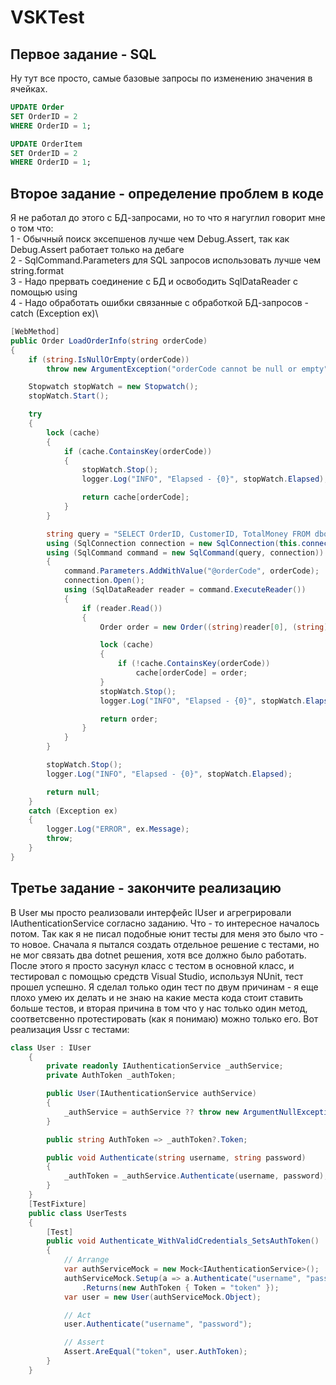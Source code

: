 # VSKTest
## Первое задание - SQL
Ну тут все просто, самые базовые запросы по изменению значения в ячейках.
```sql
UPDATE Order
SET OrderID = 2
WHERE OrderID = 1;

UPDATE OrderItem
SET OrderID = 2
WHERE OrderID = 1;
```
## Второе задание - определение проблем в коде

Я не работал до этого с БД-запросами, но то что я нагуглил говорит мне о том что:\
1 - Обычный поиск эксепшенов лучше чем Debug.Assert, так как Debug.Assert работает только на дебаге\
2 - SqlCommand.Parameters для SQL запросов использовать лучше чем string.format\
3 - Надо прервать соединение с БД и освободить SqlDataReader с помощью using\
4 - Надо обработать ошибки связанные с обработкой БД-запросов - catch (Exception ex)\
```csharp
[WebMethod]
public Order LoadOrderInfo(string orderCode)
{
    if (string.IsNullOrEmpty(orderCode))
        throw new ArgumentException("orderCode cannot be null or empty", nameof(orderCode));

    Stopwatch stopWatch = new Stopwatch();
    stopWatch.Start();

    try
    {
        lock (cache)
        {
            if (cache.ContainsKey(orderCode))
            {
                stopWatch.Stop();
                logger.Log("INFO", "Elapsed - {0}", stopWatch.Elapsed);

                return cache[orderCode];
            }
        }

        string query = "SELECT OrderID, CustomerID, TotalMoney FROM dbo.Orders where OrderCode=@orderCode";
        using (SqlConnection connection = new SqlConnection(this.connectionString))
        using (SqlCommand command = new SqlCommand(query, connection))
        {
            command.Parameters.AddWithValue("@orderCode", orderCode);
            connection.Open();
            using (SqlDataReader reader = command.ExecuteReader())
            {
                if (reader.Read())
                {
                    Order order = new Order((string)reader[0], (string)reader[1], (int)reader[2]);

                    lock (cache)
                    {
                        if (!cache.ContainsKey(orderCode))
                            cache[orderCode] = order;
                    }
                    stopWatch.Stop();
                    logger.Log("INFO", "Elapsed - {0}", stopWatch.Elapsed);

                    return order;
                }
            }
        }

        stopWatch.Stop();
        logger.Log("INFO", "Elapsed - {0}", stopWatch.Elapsed);

        return null;
    }
    catch (Exception ex)
    {
        logger.Log("ERROR", ex.Message);
        throw;
    }
}
```
## Третье задание - закончите реализацию
В User мы просто реализовали интерфейс IUser и агрегрировали  IAuthenticationService согласно заданию. Что - то интересное началось потом. Так как я не писал подобные юнит тесты для меня это было что - то новое. Сначала я пытался создать отдельное решение с тестами, но не мог связать два dotnet решения, хотя все должно было работать. После этого я просто засунул класс с тестом в основной класс, и тестировал с помощью средств Visual Studio, используя NUnit, тест прошел успешно. Я сделал только один тест по двум причинам - я еще плохо умею их делать и не знаю на какие места кода стоит ставить больше тестов, и вторая причина в том что у нас только один метод, соответсвенно протестировать (как я понимаю) можно только его.
Вот реализация Ussr с тестами:
```csharp
class User : IUser
    {
        private readonly IAuthenticationService _authService;
        private AuthToken _authToken;

        public User(IAuthenticationService authService)
        {
            _authService = authService ?? throw new ArgumentNullException(nameof(authService));
        }

        public string AuthToken => _authToken?.Token;

        public void Authenticate(string username, string password)
        {
            _authToken = _authService.Authenticate(username, password);
        }
    }
    [TestFixture]
    public class UserTests
    {
        [Test]
        public void Authenticate_WithValidCredentials_SetsAuthToken()
        {
            // Arrange
            var authServiceMock = new Mock<IAuthenticationService>();
            authServiceMock.Setup(a => a.Authenticate("username", "password"))
                .Returns(new AuthToken { Token = "token" });
            var user = new User(authServiceMock.Object);

            // Act
            user.Authenticate("username", "password");

            // Assert
            Assert.AreEqual("token", user.AuthToken);
        }
    }
```
